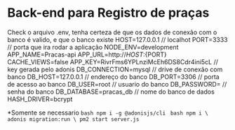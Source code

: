 # Back-end para Registro de praças
Check o arquivo .env, tenha certeza de que os dados de conexão com o banco é valido, e que o banco existe
HOST=127.0.0.1 // localhot
PORT=3333 // porta que ira rodar a aplicação
NODE_ENV=development
APP_NAME=Pracas-api
APP_URL=http://${HOST}:${PORT}
CACHE_VIEWS=false
APP_KEY=RivrFms6YPLnziMcEh6DS8Cdr4ini5cL // key gerada pelo adonis
DB_CONNECTION=mysql // drive de conexão com banco
DB_HOST=127.0.0.1 // endereço do banco
DB_PORT=3306 // porta de acesso ao banco
DB_USER=root // usuario do banco 
DB_PASSWORD= // senha do banco
DB_DATABASE=pracas_db // nome do banco de dados 
HASH_DRIVER=bcrypt


*Somente se necessario ```bash npm i -g @adonisjs/cli ```
```bash npm i \ adonis migration:run \ pm2 start server.js```

